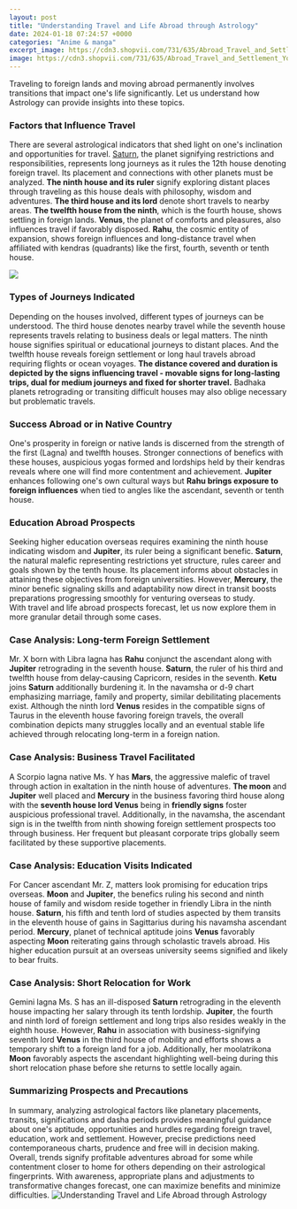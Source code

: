 ```yaml
---
layout: post
title: "Understanding Travel and Life Abroad through Astrology"
date: 2024-01-18 07:24:57 +0000
categories: "Anime & manga"
excerpt_image: https://cdn3.shopvii.com/731/635/Abroad_Travel_and_Settlement_Yoga_in_Vedic_Astrology.jpeg
image: https://cdn3.shopvii.com/731/635/Abroad_Travel_and_Settlement_Yoga_in_Vedic_Astrology.jpeg
---
```


Traveling to foreign lands and moving abroad permanently involves transitions that impact one's life significantly. Let us understand how Astrology can provide insights into these topics.
### Factors that Influence Travel
There are several astrological indicators that shed light on one's inclination and opportunities for travel. [Saturn](https://store.fi.io.vn/chihuahua-sunflower-you-are-my-world-shirt-chihuahua-lovers-female-tshirt-dog-themed-gifts3549-t-shirt), the planet signifying restrictions and responsibilities, represents long journeys as it rules the 12th house denoting foreign travel. Its placement and connections with other planets must be analyzed. **The ninth house and its ruler** signify exploring distant places through traveling as this house deals with philosophy, wisdom and adventures. **The third house and its lord** denote short travels to nearby areas. **The twelfth house from the ninth**, which is the fourth house, shows settling in foreign lands. **Venus**, the planet of comforts and pleasures, also influences travel if favorably disposed. **Rahu**, the cosmic entity of expansion, shows foreign influences and long-distance travel when affiliated with kendras (quadrants) like the first, fourth, seventh or tenth house. 

![](https://www.horoscope-india.com/wp-content/uploads/2018/05/Foreign-Settlement-or-abroad-travel-by-astrology.jpg)
### Types of Journeys Indicated
Depending on the houses involved, different types of journeys can be understood. The third house denotes nearby travel while the seventh house represents travels relating to business deals or legal matters. The ninth house signifies spiritual or educational journeys to distant places. And the twelfth house reveals foreign settlement or long haul travels abroad requiring flights or ocean voyages. **The distance covered and duration is depicted by the signs influencing travel - movable signs for long-lasting trips, dual for medium journeys and fixed for shorter travel.** Badhaka planets retrograding or transiting difficult houses may also oblige necessary but problematic travels.
### Success Abroad or in Native Country  
One's prosperity in foreign or native lands is discerned from the strength of the first (Lagna) and twelfth houses. Stronger connections of benefics with these houses, auspicious yogas formed and lordships held by their kendras reveals where one will find more contentment and achievement. **Jupiter** enhances following one's own cultural ways but **Rahu brings exposure to foreign influences** when tied to angles like the ascendant, seventh or tenth house.  
### Education Abroad Prospects 
Seeking higher education overseas requires examining the ninth house indicating wisdom and **Jupiter**, its ruler being a significant benefic. **Saturn**, the natural malefic representing restrictions yet structure, rules career and goals shown by the tenth house. Its placement informs about obstacles in attaining these objectives from foreign universities. However, **Mercury**, the minor benefic signaling skills and adaptability now direct in transit boosts preparations progressing smoothly for venturing overseas to study.  
With travel and life abroad prospects forecast, let us now explore them in more granular detail through some cases.
### Case Analysis: Long-term Foreign Settlement  
Mr. X born with Libra lagna has **Rahu** conjunct the ascendant along with **Jupiter** retrograding in the seventh house. **Saturn**, the ruler of his third and twelfth house from delay-causing Capricorn, resides in the seventh. **Ketu** joins **Saturn** additionally burdening it. In the navamsha or d-9 chart emphasizing marriage, family and property, similar debilitating placements exist. Although the ninth lord **Venus** resides in the compatible signs of Taurus in the eleventh house favoring foreign travels, the overall combination depicts many struggles locally and an eventual stable life achieved through relocating long-term in a foreign nation. 
### Case Analysis: Business Travel Facilitated
A Scorpio lagna native Ms. Y has **Mars**, the aggressive malefic of travel through action in exaltation in the ninth house of adventures. **The moon** and **Jupiter** well placed and **Mercury** in the business favoring third house along with the **seventh house lord Venus** being in **friendly signs** foster auspicious professional travel. Additionally, in the navamsha, the ascendant sign is in the twelfth from ninth showing foreign settlement prospects too through business. Her frequent but pleasant corporate trips globally seem facilitated by these supportive placements.
### Case Analysis: Education Visits Indicated 
For Cancer ascendant Mr. Z, matters look promising for education trips overseas. **Moon** and **Jupiter**, the benefics ruling his second and ninth house of family and wisdom reside together in friendly Libra in the ninth house. **Saturn**, his fifth and tenth lord of studies aspected by them transits in the eleventh house of gains in Sagittarius during his navamsha ascendant period. **Mercury**, planet of technical aptitude joins **Venus** favorably aspecting **Moon** reiterating gains through scholastic travels abroad. His higher education pursuit at an overseas university seems signified and likely to bear fruits.
### Case Analysis: Short Relocation for Work 
Gemini lagna Ms. S has an ill-disposed **Saturn** retrograding in the eleventh house impacting her salary through its tenth lordship. **Jupiter**, the fourth and ninth lord of foreign settlement and long trips also resides weakly in the eighth house. However, **Rahu** in association with business-signifying seventh lord **Venus** in the third house of mobility and efforts shows a temporary shift to a foreign land for a job. Additionally, her moolatrikona **Moon** favorably aspects the ascendant highlighting well-being during this short relocation phase before she returns to settle locally again.
### Summarizing Prospects and Precautions 
In summary, analyzing astrological factors like planetary placements, transits, significations and dasha periods provides meaningful guidance about one's aptitude, opportunities and hurdles regarding foreign travel, education, work and settlement. However, precise predictions need contemporaneous charts, prudence and free will in decision making. Overall, trends signify profitable adventures abroad for some while contentment closer to home for others depending on their astrological fingerprints. With awareness, appropriate plans and adjustments to transformative changes forecast, one can maximize benefits and minimize difficulties.
![Understanding Travel and Life Abroad through Astrology](https://cdn3.shopvii.com/731/635/Abroad_Travel_and_Settlement_Yoga_in_Vedic_Astrology.jpeg)